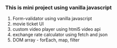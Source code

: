 ### This is mini project using vanilla javascript

1. Form-validator using vanilla javascript
2. movie ticket UI
3. custom video player using html5 video api
4. exchange rate calculator using fetch and json
5. DOM array - forEach, map, filter
